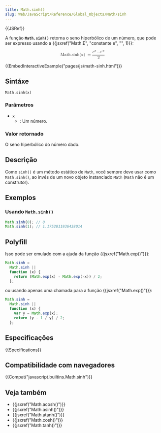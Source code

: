 ```yaml
---
title: Math.sinh()
slug: Web/JavaScript/Reference/Global_Objects/Math/sinh
---
```


{{JSRef}}

A função **`Math.sinh()`** retorna o seno hiperbólico de um número, que pode ser expresso usando a {{jsxref("Math.E", "constante e", "", 1)}}:

<math display="block"><semantics><mrow><mstyle mathvariant="monospace"><mo lspace="0em" rspace="thinmathspace">Math.sinh(x)</mo></mstyle><mo>=</mo><mfrac><mrow><msup><mi>e</mi><mi>x</mi></msup><mo>-</mo><msup><mi>e</mi><mrow><mo>-</mo><mi>x</mi></mrow></msup></mrow><mn>2</mn></mfrac></mrow><annotation encoding="TeX">\mathtt{\operatorname{Math.sinh(x)}} = \frac{e^x - e^{-x}}{2}</annotation></semantics></math>

{{EmbedInteractiveExample("pages/js/math-sinh.html")}}

## Sintáxe

```
Math.sinh(x)
```

### Parâmetros

- `x`
  - : Um número.

### Valor retornado

O seno hiperbólico do número dado.

## Descrição

Como `sinh()` é um método estático de `Math`, você sempre deve usar como `Math.sinh()`, ao invés de um novo objeto instanciado `Math` (`Math` não é um construtor).

## Exemplos

### Usando `Math.sinh()`

```js
Math.sinh(0); // 0
Math.sinh(1); // 1.1752011936438014
```

## Polyfill

Isso pode ser emulado com a ajuda da função {{jsxref("Math.exp()")}}:

```js
Math.sinh =
  Math.sinh ||
  function (x) {
    return (Math.exp(x) - Math.exp(-x)) / 2;
  };
```

ou usando apenas uma chamada para a função {{jsxref("Math.exp()")}}:

```js
Math.sinh =
  Math.sinh ||
  function (x) {
    var y = Math.exp(x);
    return (y - 1 / y) / 2;
  };
```

## Especificações

{{Specifications}}

## Compatibilidade com navegadores

{{Compat("javascript.builtins.Math.sinh")}}

## Veja também

- {{jsxref("Math.acosh()")}}
- {{jsxref("Math.asinh()")}}
- {{jsxref("Math.atanh()")}}
- {{jsxref("Math.cosh()")}}
- {{jsxref("Math.tanh()")}}
